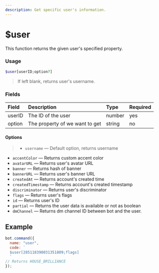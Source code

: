 ```yaml
---
description: Get specific user's information.
---
```


# $user

This function returns the given user's specified property.

### Usage

```php
$user[userID;option?]
```

> If left blank, returns user's username.

### Fields

| Field | Description | Type | Required |
| :--- | :--- | :--- | :--- |
| userID | The ID of the user | number | yes |
| option | The property of we want to get | string | no |

#### Options

> * `username` — Default option, returns username
* `accentColor` — Returns custom accent color
* `avatarURL` — Returns user's avatar URL
* `banner` — Returns hash of banner
* `bannerURL` — Returns user's banner URL
* `createdAt` — Returns account's created time
* `createdTimestamp` — Returns account's created timestamp
* `discriminator` — Returns user's discriminator 
* `flags` — Returns user's flags
* `id` — Returns user's ID
* `partial` — Returns the user data is available or not as boolean
* `dmChannel` — Returns dm channel ID between bot and the user.

## Example

```javascript
bot.command({
  name: "user",
  code: `
  $user[285118390031351809;flags]
  `
// Returns HOUSE_BRILLIANCE
});
```
